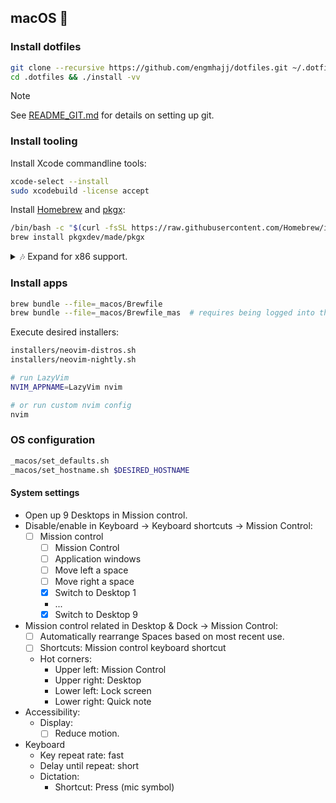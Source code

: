 ## macOS 🍎

### Install dotfiles

```bash
git clone --recursive https://github.com/engmhajj/dotfiles.git ~/.dotfiles
cd .dotfiles && ./install -vv
```

> [!NOTE]
>
> See [README_GIT.md](README_GIT.md) for details on setting up git.

### Install tooling

Install Xcode commandline tools:

```bash
xcode-select --install
sudo xcodebuild -license accept
```

Install [Homebrew](https://brew.sh/) and [pkgx](https://pkgx.sh):

```bash
/bin/bash -c "$(curl -fsSL https://raw.githubusercontent.com/Homebrew/install/HEAD/install.sh)"
brew install pkgxdev/made/pkgx
```

<details>
  <summary>🎶 Expand for x86 support.</summary>

When on an arm64 device, homebrew is installed in `/opt/homebrew/bin/brew`. You
can install an x64 version in `/usr/local/bin/brew`. See
[installers/homebrew.sh](installers/homebrew.sh) for more info.

</details>

### Install apps

```bash
brew bundle --file=_macos/Brewfile
brew bundle --file=_macos/Brewfile_mas  # requires being logged into the App Store
```

Execute desired installers:

```bash
installers/neovim-distros.sh
installers/neovim-nightly.sh

# run LazyVim
NVIM_APPNAME=LazyVim nvim

# or run custom nvim config
nvim
```

### OS configuration

```bash
_macos/set_defaults.sh
_macos/set_hostname.sh $DESIRED_HOSTNAME
```

#### System settings

- Open up 9 Desktops in Mission control.
- Disable/enable in Keyboard → Keyboard shortcuts → Mission Control:
  - [ ] Mission control
    - [ ] Mission Control
    - [ ] Application windows
    - [ ] Move left a space
    - [ ] Move right a space
    - [x] Switch to Desktop 1
    - ...
    - [x] Switch to Desktop 9
- Mission control related in Desktop & Dock → Mission Control:
  - [ ] Automatically rearrange Spaces based on most recent use.
  - [ ] Shortcuts: Mission control keyboard shortcut
  - Hot corners:
    - Upper left: Mission Control
    - Upper right: Desktop
    - Lower left: Lock screen
    - Lower right: Quick note
- Accessibility:
  - Display:
    - [ ] Reduce motion.
- Keyboard
  - Key repeat rate: fast
  - Delay until repeat: short
  - Dictation:
    - Shortcut: Press (mic symbol)
